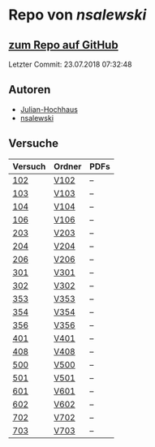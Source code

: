 # Repo von *nsalewski*

## [zum Repo auf GitHub](https://github.com/nsalewski/laboratory)

Letzter Commit: 23.07.2018 07:32:48

## Autoren
- [Julian-Hochhaus](https://github.com/Julian-Hochhaus)
- [nsalewski](https://github.com/nsalewski)

## Versuche

|       Versuch       |                             Ordner                             |PDFs|
|---------------------|----------------------------------------------------------------|----|
|[102](../versuch/102)|[V102](https://github.com/nsalewski/laboratory/tree/master/V102)|–   |
|[103](../versuch/103)|[V103](https://github.com/nsalewski/laboratory/tree/master/V103)|–   |
|[104](../versuch/104)|[V104](https://github.com/nsalewski/laboratory/tree/master/V104)|–   |
|[106](../versuch/106)|[V106](https://github.com/nsalewski/laboratory/tree/master/V106)|–   |
|[203](../versuch/203)|[V203](https://github.com/nsalewski/laboratory/tree/master/V203)|–   |
|[204](../versuch/204)|[V204](https://github.com/nsalewski/laboratory/tree/master/V204)|–   |
|[206](../versuch/206)|[V206](https://github.com/nsalewski/laboratory/tree/master/V206)|–   |
|[301](../versuch/301)|[V301](https://github.com/nsalewski/laboratory/tree/master/V301)|–   |
|[302](../versuch/302)|[V302](https://github.com/nsalewski/laboratory/tree/master/V302)|–   |
|[353](../versuch/353)|[V353](https://github.com/nsalewski/laboratory/tree/master/V353)|–   |
|[354](../versuch/354)|[V354](https://github.com/nsalewski/laboratory/tree/master/V354)|–   |
|[356](../versuch/356)|[V356](https://github.com/nsalewski/laboratory/tree/master/V356)|–   |
|[401](../versuch/401)|[V401](https://github.com/nsalewski/laboratory/tree/master/V401)|–   |
|[408](../versuch/408)|[V408](https://github.com/nsalewski/laboratory/tree/master/V408)|–   |
|[500](../versuch/500)|[V500](https://github.com/nsalewski/laboratory/tree/master/V500)|–   |
|[501](../versuch/501)|[V501](https://github.com/nsalewski/laboratory/tree/master/V501)|–   |
|[601](../versuch/601)|[V601](https://github.com/nsalewski/laboratory/tree/master/V601)|–   |
|[602](../versuch/602)|[V602](https://github.com/nsalewski/laboratory/tree/master/V602)|–   |
|[702](../versuch/702)|[V702](https://github.com/nsalewski/laboratory/tree/master/V702)|–   |
|[703](../versuch/703)|[V703](https://github.com/nsalewski/laboratory/tree/master/V703)|–   |

